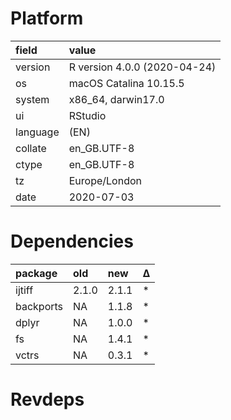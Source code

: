 # Platform

|field    |value                        |
|:--------|:----------------------------|
|version  |R version 4.0.0 (2020-04-24) |
|os       |macOS Catalina 10.15.5       |
|system   |x86_64, darwin17.0           |
|ui       |RStudio                      |
|language |(EN)                         |
|collate  |en_GB.UTF-8                  |
|ctype    |en_GB.UTF-8                  |
|tz       |Europe/London                |
|date     |2020-07-03                   |

# Dependencies

|package   |old   |new   |Δ  |
|:---------|:-----|:-----|:--|
|ijtiff    |2.1.0 |2.1.1 |*  |
|backports |NA    |1.1.8 |*  |
|dplyr     |NA    |1.0.0 |*  |
|fs        |NA    |1.4.1 |*  |
|vctrs     |NA    |0.3.1 |*  |

# Revdeps

